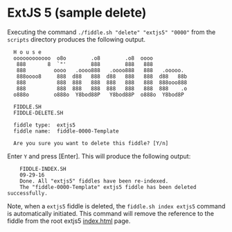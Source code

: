 ExtJS 5 (sample delete)
======

Executing the command `./fiddle.sh "delete" "extjs5" "0000"` from the `scripts` directory produces the following output.

      H o u s e
      oooooooooooo  o8o        .o8        .o8  oooo
       888       8  `"'        888        888   888
       888         oooo   .oooo888   .oooo888   888   .ooooo.
       888oooo8     888  d88   888  d88   888   888  d88   88b
       888          888  888   888  888   888   888  888ooo888
       888          888  888   888  888   888   888  888    .o
      o888o        o888o  Y8bod88P   Y8bod88P  o888o  Y8bod8P
      
      FIDDLE.SH
      FIDDLE-DELETE.SH
      
      fiddle type:	extjs5
      fiddle name:	fiddle-0000-Template
      
      Are you sure you want to delete this fiddle? [Y/n]


Enter `Y` and press [Enter].  This will produce the following output:

        FIDDLE-INDEX.SH
        09-29-16
        Done. All "extjs5" fiddles have been re-indexed.
        The "fiddle-0000-Template" extjs5 fiddle has been deleted successfully.
        
        
Note, when a `extjs5` fiddle is deleted, the `fiddle.sh index extjs5` command is automatically initiated.  This 
command will remove the reference to the fiddle from the root extjs5 [index.html](index.html) page.
